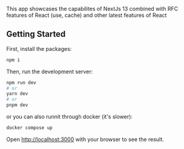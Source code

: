 This app showcases the capabilites of NextJs 13 combined with RFC features of React (use, cache) and other latest features of React

## Getting Started

First, install the packages:

```bash
npm i
```

Then, run the development server:

```bash
npm run dev
# or
yarn dev
# or
pnpm dev
```

or you can also runnit through docker (it's slower):

```bash
docker compose up
```

Open [http://localhost:3000](http://localhost:3000) with your browser to see the result.
